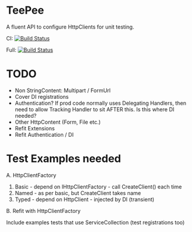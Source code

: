 # TeePee

A fluent API to configure HttpClients for unit testing.

CI: [![Build Status](https://oatsoda.visualstudio.com/TeePee/_apis/build/status/oatsoda.TeePee?branchName=master)](https://oatsoda.visualstudio.com/TeePee/_build/latest?definitionId=2&branchName=master)

Full: [![Build Status](https://oatsoda.visualstudio.com/TeePee/_apis/build/status/oatsoda.TeePee?branchName=master)](https://oatsoda.visualstudio.com/TeePee/_build/latest?definitionId=3&branchName=master)


# TODO

- Non StringContent: Multipart / FormUrl
- Cover DI registrations
- Authentication? If prod code normally uses Delegating Handlers, then need to allow Tracking Handler to sit AFTER this.  Is this where DI needed?
- Other HttpContent (Form, File etc.)
- Refit Extensions
- Refit Authentication / DI


# Test Examples needed

A. HttpClientFactory
   1. Basic - depend on IHttpClientFactory - call CreateClient() each time
   2. Named - as per basic, but CreateClient takes name
   3. Typed - depend on HttpClient - injected by DI (transient)

B. Refit with HttpClientFactory

Include examples tests that use ServiceCollection (test registrations too)
        